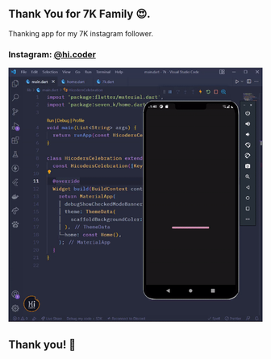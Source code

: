 ## Thank You for 7K Family 😍.

Thanking app for my 7K instagram follower.

### **Instagram: [@hi.coder](https://www.instagram.com/hi.coders)**

![](./.github/assets/preivew.gif)

## **Thank you! 🙏**
